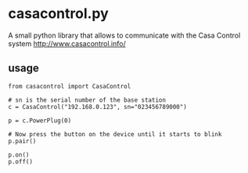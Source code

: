 casacontrol.py
==============

A small python library that allows to communicate with the Casa Control system http://www.casacontrol.info/

usage
-----

```
from casacontrol import CasaControl

# sn is the serial number of the base station
c = CasaControl("192.168.0.123", sn="023456789000")

p = c.PowerPlug(0)

# Now press the button on the device until it starts to blink
p.pair()

p.on()
p.off()
```
